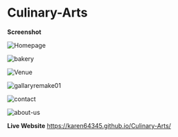 # Culinary-Arts
<Strong><b>Screenshot</b></Strong>

                              
![Homepage](https://github.com/user-attachments/assets/c686e7f5-c349-45f8-a447-d93840bf569a)

                                
![bakery](https://github.com/user-attachments/assets/245e2a3a-bdf5-430f-9df8-a55a15e9db25)

                            
![Venue](https://github.com/user-attachments/assets/c2fc2505-34f4-4e28-aa33-9d8dcc8011ad)

                          
![gallaryremake01](https://github.com/user-attachments/assets/a4e453e5-fc75-45d2-8e6b-469e742f83c2)

                             
![contact](https://github.com/user-attachments/assets/9c0559bc-9c45-495a-8a64-2bd849bd6aaa)


![about-us](https://github.com/user-attachments/assets/734d4e4e-59ee-4776-9d27-bc43f492ab60)

<Strong><b>Live Website</b></Strong>
https://karen64345.github.io/Culinary-Arts/
